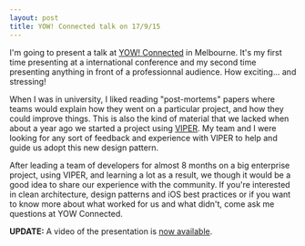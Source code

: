 ```yaml
---
layout: post
title: YOW! Connected talk on 17/9/15
---
```


I'm going to present a talk at [YOW! Connected](http://connected.yowconference.com.au/speakers) in Melbourne. It's my first time presenting at a international conference and my second time presenting anything in front of a professionnal audience. How exciting... and stressing!

When I was in university, I liked reading "post-mortems" papers where teams would explain how they went on a particular project, and how they could improve things. This is also the kind of material that we lacked when about a year ago we started a project using [VIPER](https://www.objc.io/issues/13-architecture/viper). My team and I were looking for any sort of feedback and experience with VIPER to help and guide us adopt this new design pattern.

After leading a team of developers for almost 8 months on a big enterprise project, using VIPER, and learning a lot as a result, we though it would be a good idea to share our experience with the community. If you're interested in clean architecture, design patterns and iOS best practices or if you want to know more about what worked for us and what didn't, come ask me questions at YOW Connected.

**UPDATE:** A video of the presentation is [now available](https://www.youtube.com/watch?v=YOI0yCge3jk).
